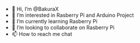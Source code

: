 - 👋 Hi, I’m @BakuraX
- 👀 I’m interested in Rasberry Pi and Arduino Project
- 🌱 I’m currently learning Rasberry Pi
- 💞️ I’m looking to collaborate on Rasberry Pi
- 📫 How to reach me chat

<!---
BakuraX/BakuraX is a ✨ special ✨ repository because its `README.md` (this file) appears on your GitHub profile.
You can click the Preview link to take a look at your changes.
--->
